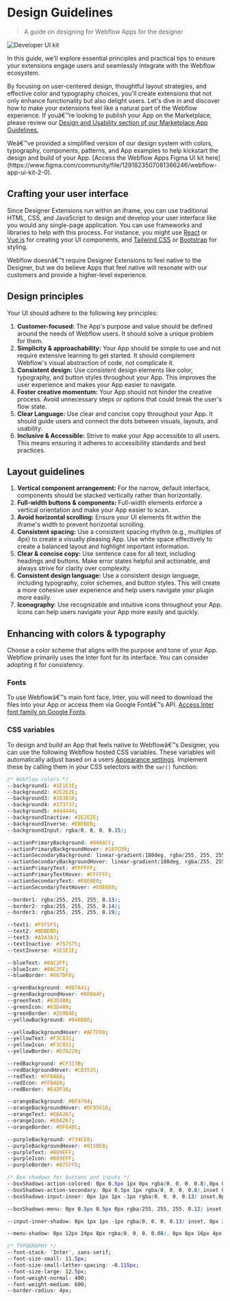 # Design Guidelines

> A guide on designing for Webflow Apps for the designer

<img src="file:696be41e-f0a4-4f58-9322-8afe011ef4ca" alt="Developer UI kit" />

In this guide, we'll explore essential principles and practical tips to ensure your extensions engage users and seamlessly integrate with the Webflow ecosystem.

By focusing on user-centered design, thoughtful layout strategies, and effective color and typography choices, you'll create extensions that not only enhance functionality but also delight users. Let's dive in and discover how to make your extensions feel like a natural part of the Webflow experience. If youâ€™re looking to publish your App on the Marketplace, please review our [Design and Usability section of our Marketplace App Guidelines.](/data/docs/marketplace-guidelines)

<Note title="Looking to build a native looking Webflow App?">
  Weâ€™ve provided a simplified version of our design system with colors, typography, components, patterns, and App examples to help kickstart the design and build of your App. [Access the Webflow Apps Figma UI kit here](https://www.figma.com/community/file/1291823507081366246/webflow-app-ui-kit-2-0).
</Note>

## Crafting your user interface

Since Designer Extensions run within an iframe, you can use traditional HTML, CSS, and JavaScript to design and develop your user interface like you would any single-page application. You can use frameworks and libraries to help with this process. For instance, you might use [React](https://react.dev/) or [Vue.js](https://vuejs.org/) for creating your UI components, and [Tailwind CSS](https://tailwindcss.com/) or [Bootstrap](https://getbootstrap.com/) for styling.

Webflow doesnâ€™t require Designer Extensions to feel native to the Designer, but we do believe Apps that feel native will resonate with our customers and provide a higher-level experience.

## Design principles

Your UI should adhere to the following key principles:

1. **Customer-focused:** The App's purpose and value should be defined around the needs of Webflow users. It should solve a unique problem for them.
2. **Simplicity & approachability:** Your App should be simple to use and not require extensive learning to get started. It should complement Webflow's visual abstraction of code, not complicate it.
3. **Consistent design:** Use consistent design elements like color, typography, and button styles throughout your App. This improves the user experience and makes your App easier to navigate.
4. **Foster creative momentum:** Your App should not hinder the creative process. Avoid unnecessary steps or options that could break the user's flow state.
5. **Clear Language:** Use clear and concise copy throughout your App. It should guide users and connect the dots between visuals, layouts, and usability.
6. **Inclusive & Accessible:** Strive to make your App accessible to all users. This means ensuring it adheres to accessibility standards and best practices.

## Layout guidelines

1. **Vertical component arrangement:** For the narrow, default interface, components should be stacked vertically rather than horizontally.
2. **Full-width buttons & components:** Full-width elements enforce a vertical orientation and make your App easier to scan.
3. **Avoid horizontal scrolling:** Ensure your UI elements fit within the iframe's width to prevent horizontal scrolling.
4. **Consistent spacing:** Use a consistent spacing rhythm (e.g., multiples of 4px) to create a visually pleasing App. Use white space effectively to create a balanced layout and highlight important information.
5. **Clear & concise copy:** Use sentence case for all text, including headings and buttons. Make error states helpful and actionable, and always strive for clarity over complexity.
6. **Consistent design language:** Use a consistent design language, including typography, color schemes, and button styles. This will create a more cohesive user experience and help users navigate your plugin more easily.
7. **Iconography**: Use recognizable and intuitive icons throughout your App. Icons can help users navigate your App more easily and quickly.

## Enhancing with colors & typography

Choose a color scheme that aligns with the purpose and tone of your App. Webflow primarily uses the Inter font for its interface. You can consider adopting it for consistency.

### Fonts

To use Webflowâ€™s main font face, Inter, you will need to download the files into your App or access them via Google Fontâ€™s API. [Access Inter font family on Google Fonts](https://fonts.google.com/specimen/Inter).

### CSS variables

To design and build an App that feels native to Webflowâ€™s Designer, you can use the following Webflow hosted CSS variables. These variables will automatically adjust based on a users [Appearance settings](https://webflow.com/feature/adjust-appearance-settings#:~:text=All%20display%20options%20are%20available,settings%20for%20the%20Webflow%20Designer.). Implement these by calling them in your CSS selectors with the `var()` function:

```css CSS
/* Webflow colors */
--background1: #1E1E1E;
--background2: #2E2E2E;
--background3: #383838;
--background4: #373737;
--background5: #444444;
--backgroundInactive: #2E2E2E;
--backgroundInverse: #EBEBEB;
--backgroundInput: rgba(0, 0, 0, 0.15);

--actionPrimaryBackground: #006ACC;
--actionPrimaryBackgroundHover: #187CD9;
--actionSecondaryBackground: linear-gradient(180deg, rgba(255, 255, 255, 0.12) 0%, rgba(255, 255, 255, 0.10) 100%);
--actionSecondaryBackgroundHover: linear-gradient(180deg, rgba(255, 255, 255, 0.18) 0%, rgba(255, 255, 255, 0.16) 100%);
--actionPrimaryText: #FFFFFF;
--actionPrimaryTextHover: #FFFFFF;
--actionSecondaryText: #E0E0E0;
--actionSecondaryTextHover: #E0E0E0;

--border1: rgba(255, 255, 255, 0.13);
--border2: rgba(255, 255, 255, 0.14);
--border3: rgba(255, 255, 255, 0.19);

--text1: #F5F5F5;
--text2: #BDBDBD;
--text3: #A3A3A3;
--textInactive: #757575;
--textInverse: #1E1E1E;

--blueText: #8AC2FF;
--blueIcon: #8AC2FF;
--blueBorder: #007DF0;

--greenBackground: #007A41;
--greenBackgroundHover: #0D8A4F;
--greenText: #63D489;
--greenIcon: #63D489;
--greenBorder: #259D4D;
--yellowBackground: #946B00;

--yellowBackgroundHover: #AF7F00;
--yellowText: #F3C831;
--yellowIcon: #F3C831;
--yellowBorder: #D7A220;

--redBackground: #CF313B;
--redBackgroundHover: #CB3535;
--redText: #FF8A8A;
--redIcon: #FF8A8A;
--redBorder: #E42F3A;

--orangeBackground: #BF4704;
--orangeBackgroundHover: #DC95616;
--orangeText: #EBA267;
--orangeIcon: #EBA267;
--orangeBorder: #DF640C;

--purpleBackground: #734CE0;
--purpleBackgroundHover: #815BEB;
--purpleText: #B89EFF;
--purpleIcon: #B89EFF;
--purpleBorder: #875FFD;

/* Box shadows for buttons and inputs */
--boxShadows-action-colored: 0px 0.5px 1px 0px rgba(0, 0, 0, 0.8),0px 0.5px 0.5px 0px rgba(255, 255, 255, 0.20) inset;
--boxShadows-action-secondary: 0px 0.5px 1px rgba(0, 0, 0, 0.8),inset 0px 0.5px 0.5px rgba(255, 255, 255, 0.12);
--boxShadows-input-inner: 0px 1px 1px -1px rgba(0, 0, 0, 0.13) inset,0px 3px 3px -3px rgba(0, 0, 0, 0.17) inset,0px 4px 4px -4px rgba(0, 0, 0, 0.17) inset,0px 8px 8px -8px rgba(0, 0, 0, 0.17) inset,0px 12px 12px -12px rgba(0, 0, 0, 0.13) inset,0px 16px 16px -16px rgba(0, 0, 0, 0.13) inset;

--boxShadows-menu: 0px 0.5px 0.5px 0px rgba(255, 255, 255, 0.12) inset, 0px 12px 24px 8px rgba(0, 0, 0, 0.04), 0px 8px 16px 4px rgba(0, 0, 0, 0.04), 0px 4px 8px 2px rgba(0, 0, 0, 0.04), 0px 2px 6px 0px rgba(0, 0, 0, 0.04), 0px 0px 1px 0px rgba(0, 0, 0, 0.25);

--input-inner-shadow: 0px 1px 1px -1px rgba(0, 0, 0, 0.13) inset, 0px 3px 3px -3px rgba(0, 0, 0, 0.17) inset, 0px 4px 4px -4px rgba(0, 0, 0, 0.17) inset, 0px 8px 8px -8px rgba(0, 0, 0, 0.17) inset, 0px 12px 12px -12px rgba(0, 0, 0, 0.13) inset, 0px 16px 16px -16px rgba(0, 0, 0, 0.13) inset;

--menu-shadow: 0px 12px 24px 8px rgba(0, 0, 0, 0.08), 0px 8px 16px 4px rgba(0, 0, 0, 0.08), 0px 4px 8px 2px rgba(0, 0, 0, 0.08), 0px 2px 6px 0px rgba(0, 0, 0, 0.08), 0px -0.5px 0.5px 0px rgba(0, 0, 0, 0.12) inset, 0px 0.5px 0.5px 0px rgba(255, 255, 255, 0.12) inset;

/* TYPOGRAPHY */
--font-stack: 'Inter', sans-serif;
--font-size-small: 11.5px;
--font-size-small-letter-spacing: -0.115px;
--font-size-large: 12.5px;
--font-weight-normal: 400;
--font-weight-medium: 600;
--border-radius: 4px;
```